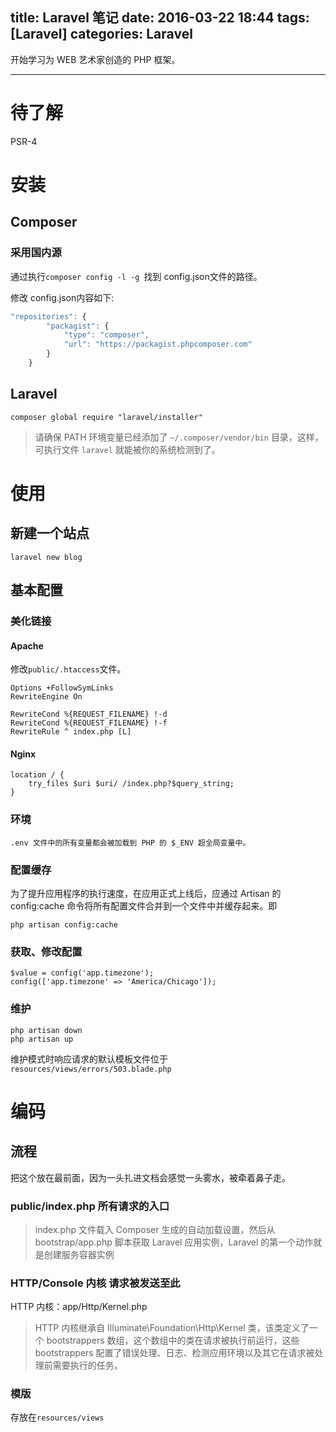 title: Laravel 笔记
date: 2016-03-22 18:44
tags: [Laravel]
categories: Laravel
---

开始学习为 WEB 艺术家创造的 PHP 框架。

<!-- more -->

---

# 待了解

PSR-4


# 安装

## Composer

### 采用国内源

通过执行`composer config -l -g `找到 config.json文件的路径。

修改 config.json内容如下:

```javascript
"repositories": {
		"packagist": {
			"type": "composer",
			"url": "https://packagist.phpcomposer.com"
		}
	}
```


## Laravel

    composer global require "laravel/installer"

>请确保 PATH 环境变量已经添加了 `~/.composer/vendor/bin` 目录，这样，可执行文件 `laravel` 就能被你的系统检测到了。

# 使用

## 新建一个站点

    laravel new blog

## 基本配置

### 美化链接

#### Apache

修改`public/.htaccess`文件。

	Options +FollowSymLinks
	RewriteEngine On

	RewriteCond %{REQUEST_FILENAME} !-d
	RewriteCond %{REQUEST_FILENAME} !-f
	RewriteRule ^ index.php [L]

#### Nginx

	location / {
	    try_files $uri $uri/ /index.php?$query_string;
	}

### 环境

    .env 文件中的所有变量都会被加载到 PHP 的 $_ENV 超全局变量中。

### 配置缓存

为了提升应用程序的执行速度，在应用正式上线后，应通过 Artisan 的 config:cache 命令将所有配置文件合并到一个文件中并缓存起来。即

    php artisan config:cache

### 获取、修改配置

    $value = config('app.timezone');
    config(['app.timezone' => 'America/Chicago']);

### 维护

	php artisan down
	php artisan up

维护模式时响应请求的默认模板文件位于 `resources/views/errors/503.blade.php`

# 编码

## 流程

把这个放在最前面，因为一头扎进文档会感觉一头雾水，被牵着鼻子走。

### public/index.php  所有请求的入口

>index.php 文件载入 Composer 生成的自动加载设置，然后从 bootstrap/app.php 脚本获取 Laravel 应用实例，Laravel 的第一个动作就是创建服务容器实例

### HTTP/Console 内核 请求被发送至此

HTTP 内核：app/Http/Kernel.php

>HTTP 内核继承自 Illuminate\Foundation\Http\Kernel 类，该类定义了一个 bootstrappers 数组，这个数组中的类在请求被执行前运行，这些 bootstrappers 配置了错误处理、日志、检测应用环境以及其它在请求被处理前需要执行的任务。


### 模版

存放在`resources/views`


